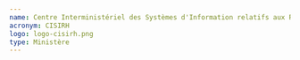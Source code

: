 ```yaml
---
name: Centre Interministériel des Systèmes d'Information relatifs aux Ressources Humaines
acronym: CISIRH
logo: logo-cisirh.png
type: Ministère
---
```

